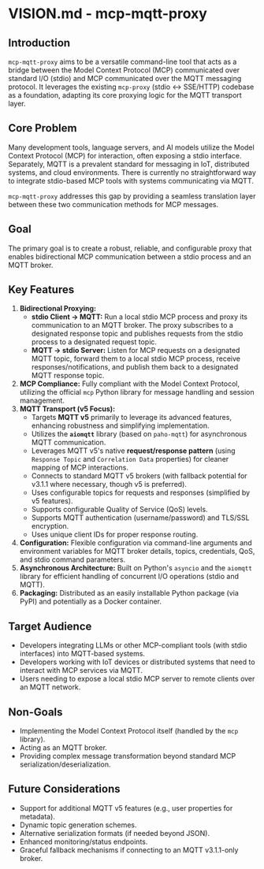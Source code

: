 # VISION.md - mcp-mqtt-proxy

## Introduction

`mcp-mqtt-proxy` aims to be a versatile command-line tool that acts as a bridge between the Model Context Protocol (MCP) communicated over standard I/O (stdio) and MCP communicated over the MQTT messaging protocol. It leverages the existing `mcp-proxy` (stdio <-> SSE/HTTP) codebase as a foundation, adapting its core proxying logic for the MQTT transport layer.

## Core Problem

Many development tools, language servers, and AI models utilize the Model Context Protocol (MCP) for interaction, often exposing a stdio interface. Separately, MQTT is a prevalent standard for messaging in IoT, distributed systems, and cloud environments. There is currently no straightforward way to integrate stdio-based MCP tools with systems communicating via MQTT.

`mcp-mqtt-proxy` addresses this gap by providing a seamless translation layer between these two communication methods for MCP messages.

## Goal

The primary goal is to create a robust, reliable, and configurable proxy that enables bidirectional MCP communication between a stdio process and an MQTT broker.

## Key Features

1.  **Bidirectional Proxying:**
    *   **stdio Client -> MQTT:** Run a local stdio MCP process and proxy its communication to an MQTT broker. The proxy subscribes to a designated response topic and publishes requests from the stdio process to a designated request topic.
    *   **MQTT -> stdio Server:** Listen for MCP requests on a designated MQTT topic, forward them to a local stdio MCP process, receive responses/notifications, and publish them back to a designated MQTT response topic.
2.  **MCP Compliance:** Fully compliant with the Model Context Protocol, utilizing the official `mcp` Python library for message handling and session management.
3.  **MQTT Transport (v5 Focus):**
    *   Targets **MQTT v5** primarily to leverage its advanced features, enhancing robustness and simplifying implementation.
    *   Utilizes the **`aiomqtt`** library (based on `paho-mqtt`) for asynchronous MQTT communication.
    *   Leverages MQTT v5's native **request/response pattern** (using `Response Topic` and `Correlation Data` properties) for cleaner mapping of MCP interactions.
    *   Connects to standard MQTT v5 brokers (with fallback potential for v3.1.1 where necessary, though v5 is preferred).
    *   Uses configurable topics for requests and responses (simplified by v5 features).
    *   Supports configurable Quality of Service (QoS) levels.
    *   Supports MQTT authentication (username/password) and TLS/SSL encryption.
    *   Uses unique client IDs for proper response routing.
4.  **Configuration:** Flexible configuration via command-line arguments and environment variables for MQTT broker details, topics, credentials, QoS, and stdio command parameters.
5.  **Asynchronous Architecture:** Built on Python's `asyncio` and the `aiomqtt` library for efficient handling of concurrent I/O operations (stdio and MQTT).
6.  **Packaging:** Distributed as an easily installable Python package (via PyPI) and potentially as a Docker container.

## Target Audience

*   Developers integrating LLMs or other MCP-compliant tools (with stdio interfaces) into MQTT-based systems.
*   Developers working with IoT devices or distributed systems that need to interact with MCP services via MQTT.
*   Users needing to expose a local stdio MCP server to remote clients over an MQTT network.

## Non-Goals

*   Implementing the Model Context Protocol itself (handled by the `mcp` library).
*   Acting as an MQTT broker.
*   Providing complex message transformation beyond standard MCP serialization/deserialization.

## Future Considerations

*   Support for additional MQTT v5 features (e.g., user properties for metadata).
*   Dynamic topic generation schemes.
*   Alternative serialization formats (if needed beyond JSON).
*   Enhanced monitoring/status endpoints.
*   Graceful fallback mechanisms if connecting to an MQTT v3.1.1-only broker. 